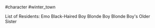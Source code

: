 #character #winter_town

List of Residents:
	Emo Black-Haired Boy
	Blonde Boy
	Blonde Boy's Older Sister